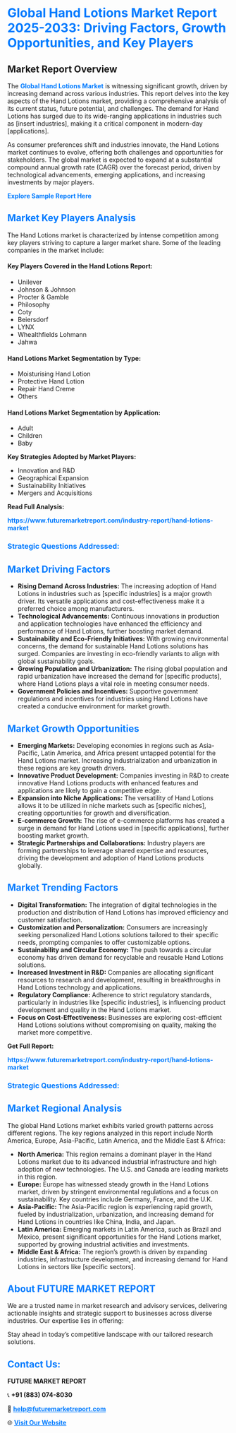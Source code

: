<h1 style="color: #007BFF;">Global Hand Lotions Market Report 2025-2033: Driving Factors, Growth Opportunities, and Key Players</h1>

<section id="overview">
<h2>Market Report Overview</h2>
<p>The <a href="https://www.futuremarketreport.com/industry-report/hand-lotions-market" style="color: #007BFF; text-decoration: none;"><strong>Global Hand Lotions Market</strong></a> is witnessing significant growth, driven by increasing demand across various industries. This report delves into the key aspects of the Hand Lotions market, providing a comprehensive analysis of its current status, future potential, and challenges. The demand for Hand Lotions has surged due to its wide-ranging applications in industries such as [insert industries], making it a critical component in modern-day [applications].</p>
<p>As consumer preferences shift and industries innovate, the Hand Lotions market continues to evolve, offering both challenges and opportunities for stakeholders. The global market is expected to expand at a substantial compound annual growth rate (CAGR) over the forecast period, driven by technological advancements, emerging applications, and increasing investments by major players.</p>
</section>

<section id="overview">
<p><a href="https://www.futuremarketreport.com/request-sample/reportId=31938" style="color: #007BFF; text-decoration: none;"><strong>Explore Sample Report Here</strong></a></p>
</section>

<section id="key-players">
<h2 style="color: #007BFF;">Market Key Players Analysis</h2>
<p>The Hand Lotions market is characterized by intense competition among key players striving to capture a larger market share. Some of the leading companies in the market include:</p>
<h4>Key Players Covered in the Hand Lotions Report:</h4>
<ul><li>Unilever</li><li>Johnson &amp; Johnson</li><li>Procter &amp; Gamble</li><li>Philosophy</li><li>Coty</li><li>Beiersdorf</li><li>LYNX</li><li>Whealthfields Lohmann</li><li>Jahwa</li></ul>
<h4>Hand Lotions Market Segmentation by Type:</h4>
<ul><li>Moisturising Hand Lotion</li><li>Protective Hand Lotion</li><li>Repair Hand Creme</li><li>Others</li></ul>

<h4>Hand Lotions Market Segmentation by Application:</h4>
<ul><li>Adult</li><li>Children</li><li>Baby</li></ul>
<p><strong>Key Strategies Adopted by Market Players:</strong></p>
<ul>
<li>Innovation and R&D</li>
<li>Geographical Expansion</li>
<li>Sustainability Initiatives</li>
<li>Mergers and Acquisitions</li>
</ul>
</section>

<section>
<p><strong>Read Full Analysis: </strong></p><a href="https://www.futuremarketreport.com/industry-report/hand-lotions-market" style="color: #007BFF; text-decoration: none;"><strong>https://www.futuremarketreport.com/industry-report/hand-lotions-market</strong></a>
<h3 style="color: #007BFF;">Strategic Questions Addressed:</h3>
</section>

<section id="driving-factors">
<h2 style="color: #007BFF;">Market Driving Factors</h2>
<ul>
<li><strong>Rising Demand Across Industries:</strong> The increasing adoption of Hand Lotions in industries such as [specific industries] is a major growth driver. Its versatile applications and cost-effectiveness make it a preferred choice among manufacturers.</li>
<li><strong>Technological Advancements:</strong> Continuous innovations in production and application technologies have enhanced the efficiency and performance of Hand Lotions, further boosting market demand.</li>
<li><strong>Sustainability and Eco-Friendly Initiatives:</strong> With growing environmental concerns, the demand for sustainable Hand Lotions solutions has surged. Companies are investing in eco-friendly variants to align with global sustainability goals.</li>
<li><strong>Growing Population and Urbanization:</strong> The rising global population and rapid urbanization have increased the demand for [specific products], where Hand Lotions plays a vital role in meeting consumer needs.</li>
<li><strong>Government Policies and Incentives:</strong> Supportive government regulations and incentives for industries using Hand Lotions have created a conducive environment for market growth.</li>
</ul>
</section>

<section id="growth-opportunities">
<h2 style="color: #007BFF;">Market Growth Opportunities</h2>
<ul>
<li><strong>Emerging Markets:</strong> Developing economies in regions such as Asia-Pacific, Latin America, and Africa present untapped potential for the Hand Lotions market. Increasing industrialization and urbanization in these regions are key growth drivers.</li>
<li><strong>Innovative Product Development:</strong> Companies investing in R&D to create innovative Hand Lotions products with enhanced features and applications are likely to gain a competitive edge.</li>
<li><strong>Expansion into Niche Applications:</strong> The versatility of Hand Lotions allows it to be utilized in niche markets such as [specific niches], creating opportunities for growth and diversification.</li>
<li><strong>E-commerce Growth:</strong> The rise of e-commerce platforms has created a surge in demand for Hand Lotions used in [specific applications], further boosting market growth.</li>
<li><strong>Strategic Partnerships and Collaborations:</strong> Industry players are forming partnerships to leverage shared expertise and resources, driving the development and adoption of Hand Lotions products globally.</li>
</ul>
</section>

<section id="trending-factors">
<h2 style="color: #007BFF;">Market Trending Factors</h2>
<ul>
<li><strong>Digital Transformation:</strong> The integration of digital technologies in the production and distribution of Hand Lotions has improved efficiency and customer satisfaction.</li>
<li><strong>Customization and Personalization:</strong> Consumers are increasingly seeking personalized Hand Lotions solutions tailored to their specific needs, prompting companies to offer customizable options.</li>
<li><strong>Sustainability and Circular Economy:</strong> The push towards a circular economy has driven demand for recyclable and reusable Hand Lotions solutions.</li>
<li><strong>Increased Investment in R&D:</strong> Companies are allocating significant resources to research and development, resulting in breakthroughs in Hand Lotions technology and applications.</li>
<li><strong>Regulatory Compliance:</strong> Adherence to strict regulatory standards, particularly in industries like [specific industries], is influencing product development and quality in the Hand Lotions market.</li>
<li><strong>Focus on Cost-Effectiveness:</strong> Businesses are exploring cost-efficient Hand Lotions solutions without compromising on quality, making the market more competitive.</li>
</ul>
</section>

<section>
<p><strong>Get Full Report: </strong></p><a href="https://www.futuremarketreport.com/industry-report/hand-lotions-market" style="color: #007BFF; text-decoration: none;"><strong>https://www.futuremarketreport.com/industry-report/hand-lotions-market</strong></a>
<h3 style="color: #007BFF;">Strategic Questions Addressed:</h3>
</section>


<section id="regional-analysis">
<h2 style="color: #007BFF;">Market Regional Analysis</h2>
<p>The global Hand Lotions market exhibits varied growth patterns across different regions. The key regions analyzed in this report include North America, Europe, Asia-Pacific, Latin America, and the Middle East & Africa:</p>
<ul>
<li><strong>North America:</strong> This region remains a dominant player in the Hand Lotions market due to its advanced industrial infrastructure and high adoption of new technologies. The U.S. and Canada are leading markets in this region.</li>
<li><strong>Europe:</strong> Europe has witnessed steady growth in the Hand Lotions market, driven by stringent environmental regulations and a focus on sustainability. Key countries include Germany, France, and the U.K.</li>
<li><strong>Asia-Pacific:</strong> The Asia-Pacific region is experiencing rapid growth, fueled by industrialization, urbanization, and increasing demand for Hand Lotions in countries like China, India, and Japan.</li>
<li><strong>Latin America:</strong> Emerging markets in Latin America, such as Brazil and Mexico, present significant opportunities for the Hand Lotions market, supported by growing industrial activities and investments.</li>
<li><strong>Middle East & Africa:</strong> The region’s growth is driven by expanding industries, infrastructure development, and increasing demand for Hand Lotions in sectors like [specific sectors].</li>
</ul>
</section>

<footer>
<h2 style="color: #007BFF;">About FUTURE MARKET REPORT</h2>
<p>We are a trusted name in market research and advisory services, delivering actionable insights and strategic support to businesses across diverse industries. Our expertise lies in offering:</p>

<p>Stay ahead in today’s competitive landscape with our tailored research solutions.</p>

<h2 style="color: #007BFF;">Contact Us:</h2>
<p><strong>FUTURE MARKET REPORT</strong></p>
<p>📞 <strong>+91 (883) 074-8030</strong></p>
<p>📧 <strong><a href="mailto:help@futuremarketreport.com" style="color: #007BFF;">help@futuremarketreport.com</a></strong></p>
<p>🌐 <strong><a href="https://www.futuremarketreport.com/" style="color: #007BFF;">Visit Our Website</a></strong></p>
</footer>